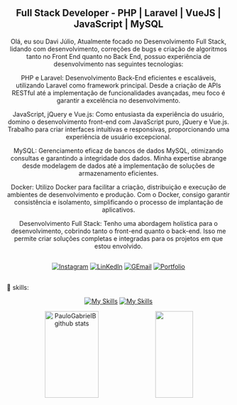 <div  align="center">
  <h2>Full Stack Developer - PHP | Laravel | VueJS | JavaScript | MySQL</h2> 
</div>

<div align="center">
<p> 
  Olá, eu sou Davi Júlio, Atualmente focado no Desenvolvimento Full Stack, lidando com desenvolvimento, correções de bugs e criação de algoritmos tanto no Front End quanto no Back End, possuo experiência de desenvolvimento nas seguintes tecnologias:

PHP e Laravel: Desenvolvimento Back-End eficientes e escaláveis, utilizando Laravel como framework principal. Desde a criação de APIs RESTful até a implementação de funcionalidades avançadas, meu foco é garantir a excelência no desenvolvimento.

JavaScript, jQuery e Vue.js: Como entusiasta da experiência do usuário, domino o desenvolvimento front-end com JavaScript puro, jQuery e Vue.js. Trabalho para criar interfaces intuitivas e responsivas, proporcionando uma experiência de usuário excepcional.

MySQL: Gerenciamento eficaz de bancos de dados MySQL, otimizando consultas e garantindo a integridade dos dados. Minha expertise abrange desde modelagem de dados até a implementação de soluções de armazenamento eficientes.

Docker: Utilizo Docker para facilitar a criação, distribuição e execução de ambientes de desenvolvimento e produção. Com o Docker, consigo garantir consistência e isolamento, simplificando o processo de implantação de aplicativos.

Desenvolvimento Full Stack: Tenho uma abordagem holística para o desenvolvimento, cobrindo tanto o front-end quanto o back-end. Isso me permite criar soluções completas e integradas para os projetos em que estou envolvido.
  </p>
</div>

##

<div align="center"> 

  [![Instagram](https://img.shields.io/badge/Instagram-E4405F?style=for-the-badge&logo=instagram&logoColor=white)](https://www.instagram.com/_davijulio/)
[![LinKedIn](https://img.shields.io/badge/LinkedIn-0077B5?style=for-the-badge&logo=linkedin&logoColor=white)](https://www.linkedin.com/in/davi-j%C3%BAlio-801801240/)
[![GEmail](https://img.shields.io/badge/Gmail-D14836?style=for-the-badge&logo=gmail&logoColor=white)](https://mail.google.com/mail/u/0/#inbox?compose=new)
[![Portfolio](https://img.shields.io/badge/Portfolio-%23000000.svg?style=for-the-badge&logo=firefox&logoColor=#FF7139)](https://portfolio-davi.netlify.app/)

</div>

##

 📌 skills:
<div  align="center" display="inline-block">
  
[![My Skills](https://skillicons.dev/icons?i=php,laravel,vuejs,mysql,javascript,jquery,docker)](https://skillicons.dev)
[![My Skills](https://skillicons.dev/icons?i=html,css,bootstrap,vscode,git&theme=light)](https://skillicons.dev)

</div>



<div align="center">  
  <img width="49%" height="195px" src="https://github-readme-stats.vercel.app/api?username=Davi-Julio&show_icons=true&count_private=true&hide_border=true&title_color=BD93F9&icon_color=FFD700&text_color=F8F8FF&bg_color=0d1117" alt="PauloGabrielB github stats" /> 
  <img width="41%" height="195px" src="https://github-readme-stats.vercel.app/api/top-langs/?username=Davi-Julio&layout=compact&hide_border=true&title_color=BD93F9&text_color=F8F8FF&bg_color=0d1117" />
</div>











